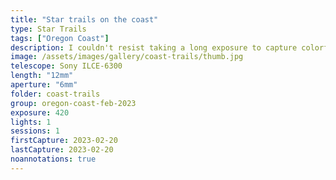 ```yaml
---
title: "Star trails on the coast"
type: Star Trails
tags: ["Oregon Coast"]
description: I couldn't resist taking a long exposure to capture colorful star trails over the Pacific Ocean.
image: /assets/images/gallery/coast-trails/thumb.jpg
telescope: Sony ILCE-6300
length: "12mm"
aperture: "6mm"
folder: coast-trails
group: oregon-coast-feb-2023
exposure: 420
lights: 1
sessions: 1 
firstCapture: 2023-02-20 
lastCapture: 2023-02-20
noannotations: true
---
```

